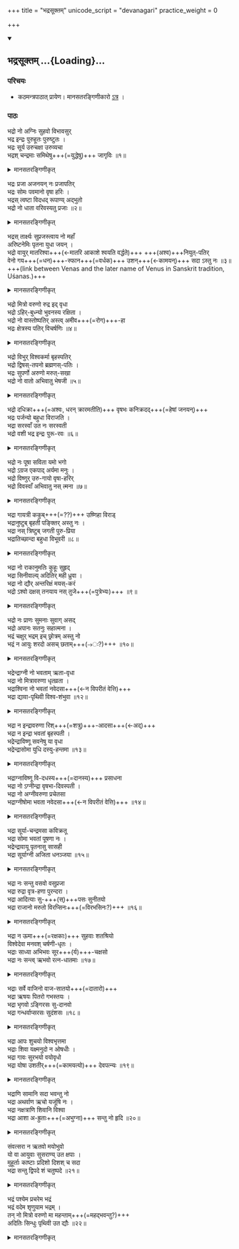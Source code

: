 +++
title = "भद्रसूक्तम्"
unicode_script = "devanagari"
practice_weight = 0

+++

<div class="js_include" includetitle="true" newlevelforh1="2" unfilled url="/vedAH_yajuH/kAThakam/mantra-pAThaH/bhadra-sUktam/">
<details open><summary><h2>भद्रसूक्तम् ...{Loading}...</h2></summary>

### परिचयः
- कठमन्त्रपाठात् प्रायेण। मानसतरङ्गिणीकारो [ऽत्र](https://manasataramgini.wordpress.com/2019/02/10/notes-on-the-bhadra-sukta-a-hymn-for-felicity-to-the-vedic-pantheon/) ।

### पाठः
भद्रो नो अग्निः सुहवो विभावसुर्  
भद्र इन्द्रः पुरुहूतः पुरुष्टुतः ।   
भद्रः सूर्य उरुचक्षा उरुव्यचा  
भद्रश् चन्द्रमाः समिथेषु+++(=युद्धेषु)+++ जागृविः ॥१॥   

<details><summary>मानसतरङ्गिणीकृत्</summary>

For us the auspicious Agni, well-invoked and abounding in light, the auspicious Indra much-invoked and much-hymned; the auspicious Sun, wide-seeing and wide-ranging, the auspicious Moon keeping an eye \[on us\] in the battle.
</details>

भद्रः प्रजा अजनयन् नः प्रजापतिर्  
भद्रः सोमः पवमानो वृषा हरिः ।   
भद्रस् त्वष्टा विदधद् रूपाण्य् अद्भुतो  
भद्रो नो धाता वरिवस्यतु प्रजाः ॥२॥   

<details><summary>मानसतरङ्गिणीकृत्</summary>

For us the auspicious Prajāpati \[who\] progeny-generated, the auspicious Soma, the purified one \[Footnote 3\] and the manly yellow one; the auspicious Tvasṭṛ giving wondrous forms \[to things\]. May the auspicious Dhātṛ show favor to \[our\] progeny.

3. Emended pāvamāna to pavamāna
</details>

भद्रस् तार्क्ष्यः सुप्रजस्त्वाय नो महाँ  
अरिष्टनेमिः पृतना युधा जयन् ।  
भद्रो वायुर् मातरिश्वा+++(←मातरि आकाशे श्वयति वर्द्धते)+++ +++(अश्व)+++नियुत्-पतिर्  
वेनो गय+++(=धन)+++-स्फान+++(=वर्धक)+++ उशन्+++(←कामयन्)+++ सदा ऽस्तु नः ॥३॥  
+++(link between Venas and the later name of Venus in Sanskrit tradition, Uśanas.)+++

<details><summary>मानसतरङ्गिणीकृत्</summary>

For us the auspicious Tārkṣya Ariṣṭanemi for the sake of good progeny and for conquering the hostile army by means of battle; the auspicious Vāyu, expanding within the world-womb \[footnote 4\], the lord of the team of horses. May Venus, the wealth-increaser, be always desirous of us.

4. Mātariśvan: literally growing within the mother: the mother implies the world-womb or the world-hemisphere.
</details>

भद्रो मित्रो वरुणो रुद्र इद् वृधा  
भद्रो ऽहिर्-बुध्न्यो भुवनस्य रक्षिता ।  
भद्रो नो वास्तोष्पतिर् अस्त्व् अमीव+++(=रोग)+++-हा  
भद्रः क्षेत्रस्य पतिर् विचर्षणिः ॥४॥  

<details><summary>मानसतरङ्गिणीकृत्</summary>

For us the auspicious Mitra and Varuṇa, and Rudra verily with augmentation, and Ahirbudhnya the protector of the universe; the auspicious guardian of the homestead: may he be the destroyer of illness and the auspicious guardian of the field, ever-full of activity.
</details>

भद्रो विभुर् विश्वकर्मा बृहस्पतिर्  
भद्रो द्विषस्-तपनो ब्रह्मणस्-पतिः ।  
भद्रः सुपर्णो अरुणो मरुत्-सखा  
भद्रो नो वातो अभिवातु भेषजी ॥५॥  

<details><summary>मानसतरङ्गिणीकृत्</summary>

For us the mighty, all-maker Bṛhaspati, the auspicious foe-scorcher and lord of the ritual; the auspicious falcon, reddish-brown and the friend of the Marut-s \[footnote 5\]. May the auspicious Vāta \[footnote 6\] blow medicines towards us.

5\. Later tradition clarifies him to be the charioteer of the Sun  

6\. The wind deity

</details>

भद्रो दधिक्रा+++(=अश्वः, धरन् क्रारमतीति)+++ वृषभः कनिक्रदद्+++(=हेषां जनयन्)+++  
भद्रः पर्जन्यो बहुधा विराजति ।  
भद्रा सरस्वाँ उत नः सरस्वती  
भद्रो वशी भद्र इन्द्रः पुरू-रवः ॥६॥  

<details><summary>मानसतरङ्गिणीकृत्</summary>

For us the auspicious \[horse\] Dadhikra, the neighing stallion, the auspicious Parjanya \[who\] manifoldly shines forth; the auspicious Sarasvat and also Sarasvatī, the auspicious cow and the auspicious Indra, the loud-roarer.
</details>

भद्रो नः पूषा सविता यमो भगो  
भद्रो ऽग्रज एकपाद् अर्यमा मनुः ।  
भद्रो विष्णुर् उरु-गायो वृषा-हरिर्  
भद्रो विवस्वाँ अभिवातु नस् त्मना ॥७॥  

<details><summary>मानसतरङ्गिणीकृत्</summary>

For us the auspicious Pūṣaṇ, Savitṛ, Yama and Bhaga, and the auspicious first-born Ekapāt, Aryaman and Manu; the auspicious Viṣṇu, the wide-strider and the manly lion. May indeed the auspicious Vivasvat blow towards us.
</details>

भद्रा गायत्री ककुब्+++(=??)+++ उष्णिहा विराड्  
भद्रानुष्टुब् बृहती पङ्क्तिर् अस्तु नः ।  
भद्रा नस् त्रिष्टुब् जगती पुरु-प्रिया  
भद्रातिच्छान्दा बहुधा विभूवरी ॥८॥  

<details><summary>मानसतरङ्गिणीकृत्</summary>

For us the auspicious Gāyatrī, Kakubh, Uṣṇihā \[Footnote 7\] and Virāṭ. May Anuṣṭubh, Bṛhatī, Paṅkti each be auspicious to us. For us the auspicious Triṣṭubh, the much-loved Jagati \[footnote 8\] and the auspicious long meters manifold and of many treasures.

7\. Another form of Uṣṇih meter

8\. The composer seems to indicate his love for the Jagati, the meter in which he has composed most of the sūkta
</details>

भद्रा नो राकानुमतिः कुहूः सुहृद्  
भद्रा सिनीवाल्य् अदितिर् मही ध्रुवा ।  
भद्रा नो द्यौर् अन्तरिक्षं मयस्-करं  
भद्रो ऽश्वो दक्षस् तनयाय नस् तुजे+++(=पुत्रेभ्यः)+++ ॥९॥  

<details><summary>मानसतरङ्गिणीकृत्</summary>

For us the the auspicious Rākā, Anumati and friendly Kuhū, auspicious Sinivālī, Aditi, and the firm Earth goddess. For us the auspicious Heaven goddess, the atmosphere giving pleasure, the auspicious horse, and Dakṣa for extending for us \[our\] lineage.
</details>

भद्रो नः प्राणः सुमनाः सुवाग् असद्  
भद्रो अपानः सतनुः सहात्मना ।  
भद्रं चक्षुर् भद्रम् इच् छ्रोत्रम् अस्तु नो  
भद्रं न आयुः शरदो असच् छताम्+++(→ः?)+++ ॥१०॥  

<details><summary>मानसतरङ्गिणीकृत्</summary>

For us the auspicious life-process with a good mind and good speech unmanifest, the auspicious excretory process with the body and the consciousness; indeed may the vision be auspicious and hearing be auspicious for us. For us the auspicious life with autumns, a 100 yet to manifest.
</details>

भद्रेन्द्राग्नी नो भवताम् ऋता-वृधा  
भद्रा नो मित्रावरुणा धृतव्रता ।  
भद्राश्विना नो भवतां नवेदसा+++(←न विपरीतं वेत्ति)+++  
भद्रा द्यावा-पृथिवी विश्व-शंभुवा ॥१२॥  

<details><summary>मानसतरङ्गिणीकृत्</summary>

For us the auspicious Indra and Agni fostering the Law; for us the auspicious Mitra and Varuṇa maintaining the Laws. May the two auspicious Aśvin-s be cognizant \[of us\]. For us the auspicious Heaven and Earth benevolent to all.
</details>

भद्रा न इन्द्रावरुणा रिश्+++(=शत्रु)+++-आदसा+++(←अद्)+++  
भद्रा न इन्द्रा भवतां बृहस्पती ।  
भद्रेन्द्राविष्णू सवनेषु या वृधा  
भद्रेन्द्रासोमा युधि दस्यु-हन्तमा ॥१३॥  

<details><summary>मानसतरङ्गिणीकृत्</summary>

For us the auspicious Indra and Varuṇa, devourers of foes. May Indra and Bṛhaspati be auspicious to us. \[For us\] auspicious Indra and Viṣṇu who augment \[us\] during the soma libations. May the auspicious Indra and Soma slay the dasyu in battle.
</details>

भद्राग्नाविष्णू वि-दधस्य+++(=दानस्य)+++ प्रसाधना  
भद्रा नो ऽग्नीन्द्रा वृषभा-दिवस्पती ।  
भद्रा नो अग्नीवरुणा प्रचेतसा  
भद्राग्नीषोमा भवता नवेदसा+++(←न विपरीतं वेत्ति)+++ ॥१४॥  

<details><summary>मानसतरङ्गिणीकृत्</summary>

For us the auspicious Agni and Viṣṇu, the ornaments of the gift-distribution. For us the auspicious Agni and Indra, the bulls, the lords of heaven. For us the auspicious Agni and Varuṇa, the ever-mindful ones. May the auspicious Agni and Soma be cognizant of us.
</details>

भद्रा सूर्या-चन्द्रमसा कविक्रतू  
भद्रा सोमा भवतां पूषणा नः ।  
भद्रेन्द्रावायू पृतनासु सासही  
भद्रा सूर्याग्नी अजिता धनञ्जया ॥१५॥  

<details><summary>मानसतरङ्गिणीकृत्</summary>

For us the auspicious Sun and Moon, the two full of insight. May Soma and Pūṣaṇ be auspicious. \[For us\] the auspicious Indra and Vayu conquering in battle and the auspicious Sūrya and Agni unconquered and winning wealth.
</details>

भद्रा नः सन्तु वसवो वसुप्रजा  
भद्रा रुद्रा वृत्र-हणा पुरन्दरा ।  
भद्रा आदित्याः सु-+++(स्)+++पसः सुनीतयो  
भद्रा राजानो मरुतो विरप्सिनः+++(=विरभसिनः?)+++ ॥१६॥  

<details><summary>मानसतरङ्गिणीकृत्</summary>

May the auspicious Vasu-s be wealth and progeny \[giving\]. For us the auspicious Rudra-s who slay Vṛtra and smash the \[hostile\] forts and the auspicious Āditya-s, well-seeing and well-guiding, and the auspicious kings, the Marut-s, the exuberant ones \[footnote 9\].

9\. Emended virapsin to virapśin keeping with the form found in the RV
</details>

भद्रा न ऊमा+++(=रक्षकाः)+++ सुहवाः शतश्रियो  
विश्वेदेवा मनवश् चर्षणी-धृतः ।  
भद्राः साध्या अभिभवः सूर+++(र्य)+++-चक्षसो  
भद्रा नः सन्त्व् ऋभवो रत्न-धातमाः ॥१७॥  

<details><summary>मानसतरङ्गिणीकृत्</summary>

For us the auspicious helper-\[gods\], well-invoked and with a 100 riches, all the gods and the Manu-s, supporters of the folks. For us the auspicious Sādhya-s, the overpowerers, radiant as the Sun. May the auspicious Ṛbhu-s be gem-givers for us.
</details>

भद्राः सर्वे वाजिनो वाज-सातयो+++(=दातारो)+++  
भद्रा ऋषयः पितरो गभस्तयः ।  
भद्रा भृगवो ऽङ्गिरसः सु-दानवो  
भद्रा गन्धर्वाप्सरसः सुदंशसः ॥१८॥  

<details><summary>मानसतरङ्गिणीकृत्</summary>

Auspicious the racers, winners of booty; auspicious the sages, \[our\] ancestors, the sun-beams. Auspicious the Bhṛgu-s and Aṅgiras-es, the liberal givers; auspicious the Gandharva-s and Apsaras-es, the powerful ones\[footnote 10\].

10\. Emended sudamśas to sudamsas
</details>

भद्रा आपः शुचयो विश्वभृत्तमा  
भद्राः शिवा यक्ष्मनुदो न ओषधीः ।  
भद्रा गावः सुरभयो वयोवृधो  
भद्रा योषा उशतीर्+++(=कामयत्यो)+++ देवपत्न्यः ॥१९॥  

<details><summary>मानसतरङ्गिणीकृत्</summary>

For us the auspicious waters, pure and the foremost supporters of all, the auspicious, benign, disease-repulsing herbs; the auspicious cows, charming and invigorating, the auspicious nymphs and loving wives of the gods.
</details>

भद्राणि सामानि सदा भवन्तु नो  
भद्रा अथर्वाण ऋचो यजूंषि नः ।  
भद्रा नक्षत्राणि शिवानि विश्वा  
भद्रा आशा अ-ह्रुताः+++(=अभुग्ना)+++ सन्तु नो हृदि ॥२०॥  

<details><summary>मानसतरङ्गिणीकृत्</summary>

May the Saman-s forever be auspicious to us. For us the Atharvaṇ spells, the ṛk-s and the yajuṣ-es. May the auspicious asterisms \[be\] all benign and \[may the\] directions, the coordinate lines be auspicious at their conjunction.
</details>

संवत्सरा न ऋतवो मयोभुवो  
यो वा आयुवाः सुसराण्य् उत क्षपाः ।  
मुहूर्ताः काष्टाः प्रदिशो दिशश् च सदा  
भद्रा सन्तु द्विपदे शं चतुष्पदे ॥२१॥  

<details><summary>मानसतरङ्गिणीकृत्</summary>

The years \[of the 5 year cycle\] and the seasons be gladdening to us, be they productive, easy-going or drought-ridden. May the muhūrta (=48 minutes)-s and kaṣṭa (=3.2 seconds)-s, the directions and the inter-directions be ever-auspicious and \[may there be\] welfare for the bipeds and quadrupeds.
</details>

भद्रं पश्येम प्रचरेम भद्रं  
भद्रं वदेम शृणुयाम भद्रम् ।  
तन् नो मित्रो वरुणो मा महन्ताम्+++(=महद्भवन्तु?)+++  
अदितिः सिन्धुः पृथिवी उत द्यौः ॥२२॥  

<details><summary>मानसतरङ्गिणीकृत्</summary>

May we see auspiciousness. May we perform auspiciousness. May we speak auspiciousness. May we hear auspiciousness. Mitra and Varuṇa, Aditi, the river, the Earth and also Heaven should grant this to us.
</details>
</details>
</div>
